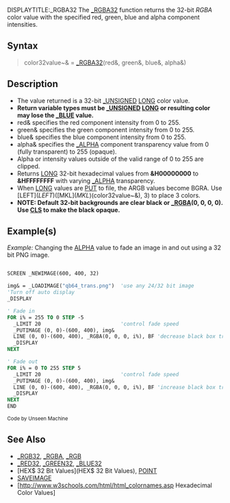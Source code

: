 DISPLAYTITLE:_RGBA32
The [_RGBA32](_RGBA32) function returns the 32-bit *RGBA* color value with the specified red, green, blue and alpha component intensities.


## Syntax

>  color32value~& = [_RGBA32](_RGBA32)(red&, green&, blue&, alpha&)


## Description

* The value returned is a 32-bit [_UNSIGNED](_UNSIGNED) [LONG](LONG) color value. 
* **Return variable types must be [_UNSIGNED](_UNSIGNED) [LONG](LONG) or resulting color may lose the [_BLUE](_BLUE) value.**
* red& specifies the red component intensity from 0 to 255.
* green& specifies the green component intensity from 0 to 255.
* blue& specifies the blue component intensity from 0 to 255.
* alpha& specifies the [_ALPHA](_ALPHA) component transparency value from 0 (fully transparent) to 255 (opaque).
* Alpha or intensity values outside of the valid range of 0 to 255 are clipped.
* Returns [LONG](LONG) 32-bit hexadecimal values from **&H00000000** to **&HFFFFFFFF** with varying [_ALPHA](_ALPHA) transparency.
* When [LONG](LONG) values are [PUT](PUT) to file, the ARGB values become BGRA. Use [LEFT$](LEFT$)([MKL$](MKL$)(color32value~&), 3) to place 3 colors.
* **NOTE: Default 32-bit backgrounds are clear black or [_RGBA](_RGBA)(0, 0, 0, 0). Use [CLS](CLS) to make the black opaque.**


## Example(s)

*Example:* Changing the [ALPHA](ALPHA) value to fade an image in and out using a 32 bit PNG image.

```vb

SCREEN _NEWIMAGE(600, 400, 32)

img& = _LOADIMAGE("qb64_trans.png")  'use any 24/32 bit image
'Turn off auto display
_DISPLAY

' Fade in
FOR i% = 255 TO 0 STEP -5
  _LIMIT 20                          'control fade speed 
  _PUTIMAGE (0, 0)-(600, 400), img&
  LINE (0, 0)-(600, 400), _RGBA(0, 0, 0, i%), BF 'decrease black box transparency
  _DISPLAY
NEXT

' Fade out
FOR i% = 0 TO 255 STEP 5
  _LIMIT 20                          'control fade speed 
  _PUTIMAGE (0, 0)-(600, 400), img&
  LINE (0, 0)-(600, 400), _RGBA(0, 0, 0, i%), BF 'increase black box transparency
  _DISPLAY
NEXT
END 

```
<sub>Code by Unseen Machine</sub>


## See Also

* [_RGB32](_RGB32), [_RGBA](_RGBA), [_RGB](_RGB)
* [_RED32](_RED32), [_GREEN32](_GREEN32), [_BLUE32](_BLUE32)
* [HEX$ 32 Bit Values](HEX$ 32 Bit Values), [POINT](POINT)
* [SAVEIMAGE](SAVEIMAGE)
* [http://www.w3schools.com/html/html_colornames.asp Hexadecimal Color Values]





